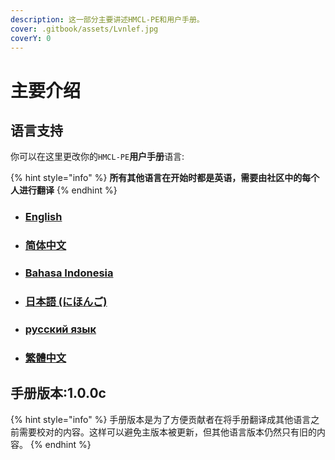 ```yaml
---
description: 这一部分主要讲述HMCL-PE和用户手册。
cover: .gitbook/assets/Lvnlef.jpg
coverY: 0
---
```


# 主要介绍

## 语言支持

你可以在这里更改你的`HMCL-PE`**用户手册**语言:

{% hint style="info" %}
**所有其他语言在开始时都是英语，需要由社区中的每个人进行翻译**
{% endhint %}

* ### [English](https://mc-shengxia.gitbook.io/hmcl-pe-user-manual-en/introduction)
* ### [简体中文](https://mc-shengxia.gitbook.io/hmclpe-yong-hu-shi-yong-shou-ce/)
* ### [Bahasa Indonesia](https://mc-shengxia.gitbook.io/hmcl-pe-panduan-pengguna/)
* ### [日本語 (にほんご)](https://mc-shengxia.gitbook.io/hmcl-pe-yzmanyuaru/)
* ### [русский язык](https://mc-shengxia.gitbook.io/hmcl-pe-rukovodstva-polzovatelya/)
* ### [繁體中文](https://mc-shengxia.gitbook.io/hmclpe-user-manual-zhhant/)

## 手册版本:1.0.0c

{% hint style="info" %}
手册版本是为了方便贡献者在将手册翻译成其他语言之前需要校对的内容。这样可以避免主版本被更新，但其他语言版本仍然只有旧的内容。
{% endhint %}
